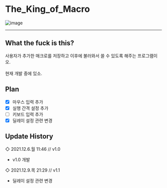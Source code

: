 # The_King_of_Macro
![image](https://user-images.githubusercontent.com/64591335/144785188-4d61a936-7b5c-4bb0-8139-a1aecdeec8ed.png)

---
## What the fuck is this?
사용자가 추가한 매크로를 저장하고 이후에 불러와서 쓸 수 있도록 해주는 프로그램이오. <br><br>
현재 개발 중에 있소.

## Plan
- [x] 마우스 입력 추가
- [x] 실행 간격 설정 추가
- [ ] 키보드 입력 추가
- [x] 딜레이 설정 관련 변경

## Update History
◇ 2021.12.6.월 11:46 // v1.0
- v1.0 개발

◇ 2021.12.9.목 21:29 // v1.1
- 딜레이 설정 관련 변경
